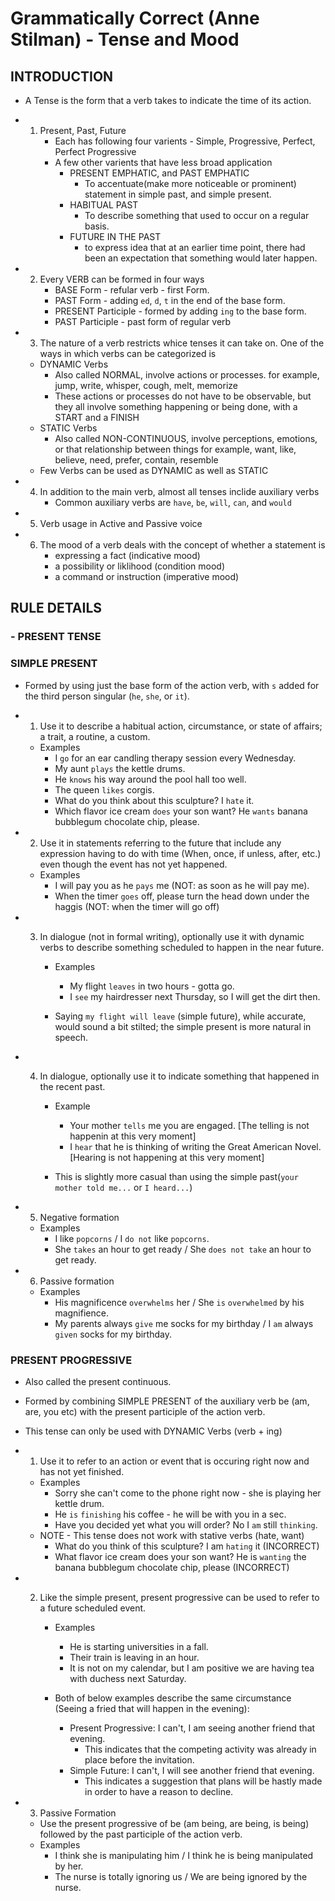 # Grammatically Correct (Anne Stilman) - Tense and Mood

## INTRODUCTION

- A Tense is the form that a verb takes to indicate the time of its action.

- 1. Present, Past, Future
     - Each has following four varients - Simple, Progressive, Perfect, Perfect Progressive
     - A few other varients that have less broad application
       - PRESENT EMPHATIC, and PAST EMPHATIC
         - To accentuate(make more noticeable or prominent) statement in simple past, and simple present.
       - HABITUAL PAST
         - To describe something that used to occur on a regular basis.
       - FUTURE IN THE PAST
         - to express idea that at an earlier time point, there had been an expectation that something would later happen.

- 2. Every VERB can be formed in four ways
     - BASE Form - refular verb - first Form.
     - PAST Form - adding `ed`, `d`, `t` in the end of the base form.
     - PRESENT Participle - formed by adding `ing` to the base form.
     - PAST Participle - past form of regular verb

- 3. The nature of a verb restricts whice tenses it can take on. One of the ways in which verbs can be categorized is

  - DYNAMIC Verbs
    - Also called NORMAL, involve actions or processes. for example, jump, write, whisper, cough, melt, memorize
    - These actions or processes do not have to be observable,
      but they all involve something happening or being done, with a START and a FINISH
  - STATIC Verbs
    - Also called NON-CONTINUOUS, involve perceptions, emotions, or that relationship between things
      for example, want, like, believe, need, prefer, contain, resemble
  - Few Verbs can be used as DYNAMIC as well as STATIC

- 4. In addition to the main verb, almost all tenses inclide auxiliary verbs
     - Common auxiliary verbs are `have`, `be`, `will`, `can`, and `would`

- 5. Verb usage in Active and Passive voice
- 6. The mood of a verb deals with the concept of whether a statement is
     - expressing a fact (indicative mood)
     - a possibility or liklihood (condition mood)
     - a command or instruction (imperative mood)

## RULE DETAILS

### - PRESENT TENSE

### SIMPLE PRESENT

- Formed by using just the base form of the action verb, with `s` added for the third person singular (`he`, `she`, or `it`).

- 1. Use it to describe a habitual action, circumstance, or state of affairs; a trait, a routine, a custom.

  - Examples
    - I `go` for an ear candling therapy session every Wednesday.
    - My aunt `plays` the kettle drums.
    - He `knows` his way around the pool hall too well.
    - The queen `likes` corgis.
    - What do you think about this sculpture? I `hate` it.
    - Which flavor ice cream `does` your son want? He `wants` banana bubblegum chocolate chip, please.

- 2. Use it in statements referring to the future that include any expression having to do with time (When, once, if unless, after, etc.)
     even though the event has not yet happened.

  - Examples
    - I will pay you as he `pays` me (NOT: as soon as he will pay me).
    - When the timer `goes` off, please turn the head down under the haggis (NOT: when the timer will go off)

- 3. In dialogue (not in formal writing), optionally use it with dynamic verbs to describe something scheduled to happen in the near future.

     - Examples

       - My flight `leaves` in two hours - gotta go.
       - I `see` my hairdresser next Thursday, so I will get the dirt then.

     - Saying `my flight will leave` (simple future), while accurate, would sound a bit stilted; the simple present is more natural in speech.

- 4. In dialogue, optionally use it to indicate something that happened in the recent past.

     - Example

       - Your mother `tells` me you are engaged. [The telling is not happenin at this very moment]
       - I `hear` that he is thinking of writing the Great American Novel. [Hearing is not happening at this very moment]

     - This is slightly more casual than using the simple past(`your mother told me...` or `I heard...`)

- 5. Negative formation

  - Examples
    - I like `popcorns` / I `do not` like `popcorns`.
    - She `takes` an hour to get ready / She `does not take` an hour to get ready.

- 6. Passive formation
  - Examples
    - His magnificence `overwhelms` her / She `is` `overwhelmed` by his magnifience.
    - My parents always `give` me socks for my birthday / I `am` always `given` socks for my birthday.

### PRESENT PROGRESSIVE

- Also called the present continuous.
- Formed by combining SIMPLE PRESENT of the auxiliary verb be (am, are, you etc) with the present participle of the action verb.
- This tense can only be used with DYNAMIC Verbs (verb + ing)

- 1. Use it to refer to an action or event that is occuring right now and has not yet finished.

  - Examples
    - Sorry she can't come to the phone right now - she is playing her kettle drum.
    - He `is` `finishing` his coffee - he will be with you in a sec.
    - Have you decided yet what you will order? No I `am` still `thinking`.
  - NOTE - This tense does not work with stative verbs (hate, want)
    - What do you think of this sculpture? I am `hating` it (INCORRECT)
    - What flavor ice cream does your son want? He is `wanting` the banana bubblegum chocolate chip, please (INCORRECT)

- 2. Like the simple present, present progressive can be used to refer to a future scheduled event.

     - Examples

       - He is starting universities in a fall.
       - Their train is leaving in an hour.
       - It is not on my calendar, but I am positive we are having tea with duchess next Saturday.

     - Both of below examples describe the same circumstance (Seeing a fried that will happen in the evening):
       - Present Progressive: I can't, I am seeing another friend that evening.
         - This indicates that the competing activity was already in place before the invitation.
       - Simple Future: I can't, I will see another friend that evening.
         - This indicates a suggestion that plans will be hastly made in order to have a reason to decline.

- 3.  Passive Formation
  - Use the present progressive of be (am being, are being, is being) followed by the past participle of the action verb.
  - Examples
    - I think she is manipulating him / I think he is being manipulated by her.
    - The nurse is totally ignoring us / We are being ignored by the nurse.

